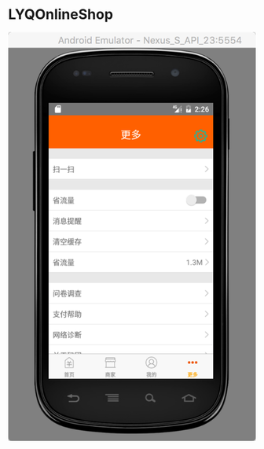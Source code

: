 # LYQOnlineShop

![image](https://github.com/Alphts/LYQOnlineShop/blob/master/E72F8F15-DEA2-4E65-BB93-2BD3AF41D213.png)